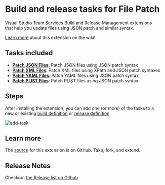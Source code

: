 # Build and release tasks for File Patch

Visual Studio Team Services Build and Release Management extensions that help you update files using JSON patch and similar syntax.

[Learn more](https://github.com/geeklearningio/gl-vsts-tasks-file-patch/wiki) about this extension on the wiki!

## Tasks included

* **[Patch JSON Files](https://github.com/geeklearningio/gl-vsts-tasks-file-patch/wiki/Patch-JSON-Files)**: Patch JSON files using JSON patch syntax
* **[Patch XML Files](https://github.com/geeklearningio/gl-vsts-tasks-file-patch/wiki/Patch-XML-Files)**: Patch XML files using XPath and JSON patch syntaxes
* **[Patch YAML Files](https://github.com/geeklearningio/gl-vsts-tasks-file-patch/wiki/Patch-YAML-Files)**: Patch YAML files using JSON patch syntax
* **[Patch PLIST Files](https://github.com/geeklearningio/gl-vsts-tasks-file-patch/wiki/Patch-PLIST-Files)**: Patch PLIST files using JSON patch syntax

## Steps

After installing the extension, you can add one (or more) of the tasks to a new or existing [build definition](https://www.visualstudio.com/en-us/docs/build/define/create) or [release definition](https://www.visualstudio.com/en-us/docs/release/author-release-definition/more-release-definition)

![add-task](Screenshots/Add-Tasks.png)

## Learn more

The [source](https://github.com/geeklearningio/gl-vsts-tasks-file-patch) for this extension is on GitHub. Take, fork, and extend.

## Release Notes

Checkout [the Release list on Github](https://github.com/geeklearningio/gl-vsts-tasks-file-patch/releases)